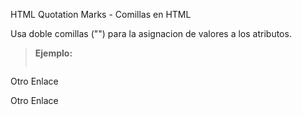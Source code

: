 HTML Quotation Marks - Comillas en HTML

Usa doble comillas ("") para la asignacion de valores a los atributos.

>**Ejemplo:**
>```html
<!-- No Recomendado -->
<a class='enlace'>Otro Enlace</a>
<!-- Recomendado -->
<a class="enlace">Otro Enlace</a>
```